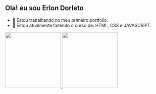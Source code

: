   ## Ola! eu sou Erlon Dorleto


- 🔭 Estou trabalhando no meu primeiro portfolio.
- 🌱 Estou atualmente fazendo o curso de: HTML, CSS e JAVASCRIPT.
  
<div>
  <a href="https://github.com/erlondorleto">
    <img height="180em" src="https://github-readem-stats.vercel.app/api?username=erlondorleto&show_icons=true&theme=dracula&include_all_commits=true&count_private=true">
    <img height="180em" src="https://github-readme-stats.vercel.app/api/top-langs/?username=erlondorleto&layout=compact&langs_count=16&theme=dracula">
</div> 
